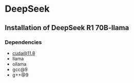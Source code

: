 # DeepSeek

## Installation of DeepSeek R1 70B-llama

### Dependencies

- cuda@11.8
- llama
- ollama
- gcc@9
- g++@9
